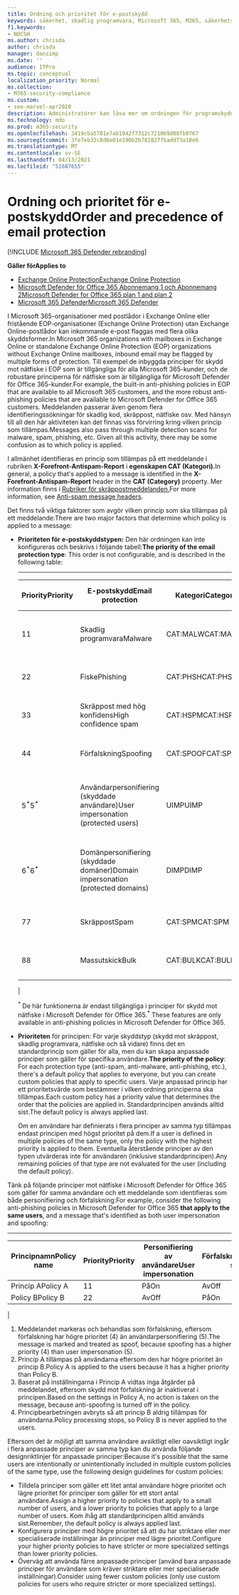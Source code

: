 ```yaml
---
title: Ordning och prioritet för e-postskydd
keywords: säkerhet, skadlig programvara, Microsoft 365, M365, säkerhetscenter, ATP, Microsoft Defender för slutpunkt, Office 365 ATP, Azure ATP
f1.keywords:
- NOCSH
ms.author: chrisda
author: chrisda
manager: dansimp
ms.date: ''
audience: ITPro
ms.topic: conceptual
localization_priority: Normal
ms.collection:
- M365-security-compliance
ms.custom:
- seo-marvel-apr2020
description: Administratörer kan läsa mer om ordningen för programskydd i Exchange Online Protection (EOP) och hur prioritetsvärdet i skyddsprinciperna avgör vilken princip som används.
ms.technology: mdo
ms.prod: m365-security
ms.openlocfilehash: 3419cba5781e7ab1042f7312c721069d88fb8767
ms.sourcegitcommit: 3fe7eb32c8d6e01e190b2b782827fbadd73a18e6
ms.translationtype: MT
ms.contentlocale: sv-SE
ms.lasthandoff: 04/13/2021
ms.locfileid: "51687655"
---
```

# <a name="order-and-precedence-of-email-protection"></a><span data-ttu-id="69618-104">Ordning och prioritet för e-postskydd</span><span class="sxs-lookup"><span data-stu-id="69618-104">Order and precedence of email protection</span></span>

[!INCLUDE [Microsoft 365 Defender rebranding](../includes/microsoft-defender-for-office.md)]

<span data-ttu-id="69618-105">**Gäller för**</span><span class="sxs-lookup"><span data-stu-id="69618-105">**Applies to**</span></span>
- [<span data-ttu-id="69618-106">Exchange Online Protection</span><span class="sxs-lookup"><span data-stu-id="69618-106">Exchange Online Protection</span></span>](exchange-online-protection-overview.md)
- [<span data-ttu-id="69618-107">Microsoft Defender för Office 365 Abonnemang 1 och Abonnemang 2</span><span class="sxs-lookup"><span data-stu-id="69618-107">Microsoft Defender for Office 365 plan 1 and plan 2</span></span>](defender-for-office-365.md)
- [<span data-ttu-id="69618-108">Microsoft 365 Defender</span><span class="sxs-lookup"><span data-stu-id="69618-108">Microsoft 365 Defender</span></span>](../defender/microsoft-365-defender.md)

<span data-ttu-id="69618-109">I Microsoft 365-organisationer med postlådor i Exchange Online eller fristående EOP-organisationer (Exchange Online Protection) utan Exchange Online-postlådor kan inkommande e-post flaggas med flera olika skyddsformer.</span><span class="sxs-lookup"><span data-stu-id="69618-109">In Microsoft 365 organizations with mailboxes in Exchange Online or standalone Exchange Online Protection (EOP) organizations without Exchange Online mailboxes, inbound email may be flagged by multiple forms of protection.</span></span> <span data-ttu-id="69618-110">Till exempel de inbyggda principer för skydd mot nätfiske i EOP som är tillgängliga för alla Microsoft 365-kunder, och de robustare principerna för nätfiske som är tillgängliga för Microsoft Defender för Office 365-kunder.</span><span class="sxs-lookup"><span data-stu-id="69618-110">For example, the built-in anti-phishing policies in EOP that are available to all Microsoft 365 customers, and the more robust anti-phishing policies that are available to Microsoft Defender for Office 365 customers.</span></span> <span data-ttu-id="69618-111">Meddelanden passerar även genom flera identifieringssökningar för skadlig kod, skräppost, nätfiske osv. Med hänsyn till all den här aktiviteten kan det finnas viss förvirring kring vilken princip som tillämpas.</span><span class="sxs-lookup"><span data-stu-id="69618-111">Messages also pass through multiple detection scans for malware, spam, phishing, etc. Given all this activity, there may be some confusion as to which policy is applied.</span></span>

<span data-ttu-id="69618-112">I allmänhet identifieras en princip som tillämpas på ett meddelande i rubriken **X-Forefront-Antispam-Report** i **egenskapen CAT (Kategori).**</span><span class="sxs-lookup"><span data-stu-id="69618-112">In general, a policy that's applied to a message is identified in the **X-Forefront-Antispam-Report** header in the **CAT (Category)** property.</span></span> <span data-ttu-id="69618-113">Mer information finns i [Rubriker för skräppostmeddelanden.](anti-spam-message-headers.md)</span><span class="sxs-lookup"><span data-stu-id="69618-113">For more information, see [Anti-spam message headers](anti-spam-message-headers.md).</span></span>

<span data-ttu-id="69618-114">Det finns två viktiga faktorer som avgör vilken princip som ska tillämpas på ett meddelande:</span><span class="sxs-lookup"><span data-stu-id="69618-114">There are two major factors that determine which policy is applied to a message:</span></span>

- <span data-ttu-id="69618-115">**Prioriteten för e-postskyddstypen:** Den här ordningen kan inte konfigureras och beskrivs i följande tabell:</span><span class="sxs-lookup"><span data-stu-id="69618-115">**The priority of the email protection type**: This order is not configurable, and is described in the following table:</span></span>

  ****

  |<span data-ttu-id="69618-116">Priority</span><span class="sxs-lookup"><span data-stu-id="69618-116">Priority</span></span>|<span data-ttu-id="69618-117">E-postskydd</span><span class="sxs-lookup"><span data-stu-id="69618-117">Email protection</span></span>|<span data-ttu-id="69618-118">Kategori</span><span class="sxs-lookup"><span data-stu-id="69618-118">Category</span></span>|<span data-ttu-id="69618-119">Här kan du hantera</span><span class="sxs-lookup"><span data-stu-id="69618-119">Where to manage</span></span>|
  |---|---|---|---|
  |<span data-ttu-id="69618-120">1</span><span class="sxs-lookup"><span data-stu-id="69618-120">1</span></span>|<span data-ttu-id="69618-121">Skadlig programvara</span><span class="sxs-lookup"><span data-stu-id="69618-121">Malware</span></span>|<span data-ttu-id="69618-122">CAT:MALW</span><span class="sxs-lookup"><span data-stu-id="69618-122">CAT:MALW</span></span>|[<span data-ttu-id="69618-123">Konfigurera principer för skydd mot skadlig programvara i EOP</span><span class="sxs-lookup"><span data-stu-id="69618-123">Configure anti-malware policies in EOP</span></span>](configure-anti-malware-policies.md)|
  |<span data-ttu-id="69618-124">2</span><span class="sxs-lookup"><span data-stu-id="69618-124">2</span></span>|<span data-ttu-id="69618-125">Fiske</span><span class="sxs-lookup"><span data-stu-id="69618-125">Phishing</span></span>|<span data-ttu-id="69618-126">CAT:PHSH</span><span class="sxs-lookup"><span data-stu-id="69618-126">CAT:PHSH</span></span>|[<span data-ttu-id="69618-127">Konfigurera principer för skräppostskydd i EOP</span><span class="sxs-lookup"><span data-stu-id="69618-127">Configure anti-spam policies in EOP</span></span>](configure-your-spam-filter-policies.md)|
  |<span data-ttu-id="69618-128">3</span><span class="sxs-lookup"><span data-stu-id="69618-128">3</span></span>|<span data-ttu-id="69618-129">Skräppost med hög konfidens</span><span class="sxs-lookup"><span data-stu-id="69618-129">High confidence spam</span></span>|<span data-ttu-id="69618-130">CAT:HSPM</span><span class="sxs-lookup"><span data-stu-id="69618-130">CAT:HSPM</span></span>|[<span data-ttu-id="69618-131">Konfigurera principer för skräppostskydd i EOP</span><span class="sxs-lookup"><span data-stu-id="69618-131">Configure anti-spam policies in EOP</span></span>](configure-your-spam-filter-policies.md)|
  |<span data-ttu-id="69618-132">4</span><span class="sxs-lookup"><span data-stu-id="69618-132">4</span></span>|<span data-ttu-id="69618-133">Förfalskning</span><span class="sxs-lookup"><span data-stu-id="69618-133">Spoofing</span></span>|<span data-ttu-id="69618-134">CAT:SPOOF</span><span class="sxs-lookup"><span data-stu-id="69618-134">CAT:SPOOF</span></span>|[<span data-ttu-id="69618-135">Konfigurera förfalskningsinformation i EOP</span><span class="sxs-lookup"><span data-stu-id="69618-135">Configure spoof intelligence in EOP</span></span>](learn-about-spoof-intelligence.md)|
  |<span data-ttu-id="69618-136">5<sup>\*</sup></span><span class="sxs-lookup"><span data-stu-id="69618-136">5<sup>\*</sup></span></span>|<span data-ttu-id="69618-137">Användarpersonifiering (skyddade användare)</span><span class="sxs-lookup"><span data-stu-id="69618-137">User impersonation (protected users)</span></span>|<span data-ttu-id="69618-138">UIMP</span><span class="sxs-lookup"><span data-stu-id="69618-138">UIMP</span></span>|[<span data-ttu-id="69618-139">Konfigurera principer för skydd mot nätfiske i Microsoft Defender för Office 365</span><span class="sxs-lookup"><span data-stu-id="69618-139">Configure anti-phishing policies in Microsoft Defender for Office 365</span></span>](configure-atp-anti-phishing-policies.md)|
  |<span data-ttu-id="69618-140">6<sup>\*</sup></span><span class="sxs-lookup"><span data-stu-id="69618-140">6<sup>\*</sup></span></span>|<span data-ttu-id="69618-141">Domänpersonifiering (skyddade domäner)</span><span class="sxs-lookup"><span data-stu-id="69618-141">Domain impersonation (protected domains)</span></span>|<span data-ttu-id="69618-142">DIMP</span><span class="sxs-lookup"><span data-stu-id="69618-142">DIMP</span></span>|[<span data-ttu-id="69618-143">Konfigurera principer för skydd mot nätfiske i Microsoft Defender för Office 365</span><span class="sxs-lookup"><span data-stu-id="69618-143">Configure anti-phishing policies in Microsoft Defender for Office 365</span></span>](configure-atp-anti-phishing-policies.md)|
  |<span data-ttu-id="69618-144">7</span><span class="sxs-lookup"><span data-stu-id="69618-144">7</span></span>|<span data-ttu-id="69618-145">Skräppost</span><span class="sxs-lookup"><span data-stu-id="69618-145">Spam</span></span>|<span data-ttu-id="69618-146">CAT:SPM</span><span class="sxs-lookup"><span data-stu-id="69618-146">CAT:SPM</span></span>|[<span data-ttu-id="69618-147">Konfigurera principer för skräppostskydd i EOP</span><span class="sxs-lookup"><span data-stu-id="69618-147">Configure anti-spam policies in EOP</span></span>](configure-your-spam-filter-policies.md)|
  |<span data-ttu-id="69618-148">8</span><span class="sxs-lookup"><span data-stu-id="69618-148">8</span></span>|<span data-ttu-id="69618-149">Massutskick</span><span class="sxs-lookup"><span data-stu-id="69618-149">Bulk</span></span>|<span data-ttu-id="69618-150">CAT:BULK</span><span class="sxs-lookup"><span data-stu-id="69618-150">CAT:BULK</span></span>|[<span data-ttu-id="69618-151">Konfigurera principer för skräppostskydd i EOP</span><span class="sxs-lookup"><span data-stu-id="69618-151">Configure anti-spam policies in EOP</span></span>](configure-your-spam-filter-policies.md)|
  |

  <span data-ttu-id="69618-152"><sup>\*</sup> De här funktionerna är endast tillgängliga i principer för skydd mot nätfiske i Microsoft Defender för Office 365.</span><span class="sxs-lookup"><span data-stu-id="69618-152"><sup>\*</sup> These features are only available in anti-phishing policies in Microsoft Defender for Office 365.</span></span>

- <span data-ttu-id="69618-153">**Prioriteten** för principen: För varje skyddstyp (skydd mot skräppost, skadlig programvara, nätfiske och så vidare) finns det en standardprincip som gäller för alla, men du kan skapa anpassade principer som gäller för specifika användare.</span><span class="sxs-lookup"><span data-stu-id="69618-153">**The priority of the policy**: For each protection type (anti-spam, anti-malware, anti-phishing, etc.), there's a default policy that applies to everyone, but you can create custom policies that apply to specific users.</span></span> <span data-ttu-id="69618-154">Varje anpassad princip har ett prioritetsvärde som bestämmer i vilken ordning principerna ska tillämpas.</span><span class="sxs-lookup"><span data-stu-id="69618-154">Each custom policy has a priority value that determines the order that the policies are applied in.</span></span> <span data-ttu-id="69618-155">Standardprincipen används alltid sist.</span><span class="sxs-lookup"><span data-stu-id="69618-155">The default policy is always applied last.</span></span>

  <span data-ttu-id="69618-156">Om en användare har definierats i flera principer av samma typ tillämpas endast principen med högst prioritet på dem.</span><span class="sxs-lookup"><span data-stu-id="69618-156">If a user is defined in multiple policies of the same type, only the policy with the highest priority is applied to them.</span></span> <span data-ttu-id="69618-157">Eventuella återstående principer av den typen utvärderas inte för användaren (inklusive standardprincipen).</span><span class="sxs-lookup"><span data-stu-id="69618-157">Any remaining policies of that type are not evaluated for the user (including the default policy).</span></span>

<span data-ttu-id="69618-158">Tänk på följande principer mot nätfiske i Microsoft Defender för Office 365 som gäller för samma användare och ett meddelande som identifieras som både personifiering och förfalskning:</span><span class="sxs-lookup"><span data-stu-id="69618-158">For example, consider the following anti-phishing policies in Microsoft Defender for Office 365 **that apply to the same users**, and a message that's identified as both user impersonation and spoofing:</span></span>

  ****

  |<span data-ttu-id="69618-159">Principnamn</span><span class="sxs-lookup"><span data-stu-id="69618-159">Policy name</span></span>|<span data-ttu-id="69618-160">Priority</span><span class="sxs-lookup"><span data-stu-id="69618-160">Priority</span></span>|<span data-ttu-id="69618-161">Personifiering av användare</span><span class="sxs-lookup"><span data-stu-id="69618-161">User impersonation</span></span>|<span data-ttu-id="69618-162">Förfalskningsskydd</span><span class="sxs-lookup"><span data-stu-id="69618-162">Anti-spoofing</span></span>|
  |---|---|---|---|
  |<span data-ttu-id="69618-163">Princip A</span><span class="sxs-lookup"><span data-stu-id="69618-163">Policy A</span></span>|<span data-ttu-id="69618-164">1</span><span class="sxs-lookup"><span data-stu-id="69618-164">1</span></span>|<span data-ttu-id="69618-165">På</span><span class="sxs-lookup"><span data-stu-id="69618-165">On</span></span>|<span data-ttu-id="69618-166">Av</span><span class="sxs-lookup"><span data-stu-id="69618-166">Off</span></span>|
  |<span data-ttu-id="69618-167">Policy B</span><span class="sxs-lookup"><span data-stu-id="69618-167">Policy B</span></span>|<span data-ttu-id="69618-168">2</span><span class="sxs-lookup"><span data-stu-id="69618-168">2</span></span>|<span data-ttu-id="69618-169">Av</span><span class="sxs-lookup"><span data-stu-id="69618-169">Off</span></span>|<span data-ttu-id="69618-170">På</span><span class="sxs-lookup"><span data-stu-id="69618-170">On</span></span>|
  |

1. <span data-ttu-id="69618-171">Meddelandet markeras och behandlas som förfalskning, eftersom förfalskning har högre prioritet (4) än användarpersonifiering (5).</span><span class="sxs-lookup"><span data-stu-id="69618-171">The message is marked and treated as spoof, because spoofing has a higher priority (4) than user impersonation (5).</span></span>
2. <span data-ttu-id="69618-172">Princip A tillämpas på användarna eftersom den har högre prioritet än princip B.</span><span class="sxs-lookup"><span data-stu-id="69618-172">Policy A is applied to the users because it has a higher priority than Policy B.</span></span>
3. <span data-ttu-id="69618-173">Baserat på inställningarna i Princip A vidtas inga åtgärder på meddelandet, eftersom skydd mot förfalskning är inaktiverat i principen.</span><span class="sxs-lookup"><span data-stu-id="69618-173">Based on the settings in Policy A, no action is taken on the message, because anti-spoofing is turned off in the policy.</span></span>
4. <span data-ttu-id="69618-174">Principbearbetningen avbryts så att princip B aldrig tillämpas för användarna.</span><span class="sxs-lookup"><span data-stu-id="69618-174">Policy processing stops, so Policy B is never applied to the users.</span></span>

<span data-ttu-id="69618-175">Eftersom det är möjligt att samma användare avsiktligt eller oavsiktligt ingår i flera anpassade principer av samma typ kan du använda följande designriktlinjer för anpassade principer:</span><span class="sxs-lookup"><span data-stu-id="69618-175">Because it's possible that the same users are intentionally or unintentionally included in multiple custom policies of the same type, use the following design guidelines for custom policies:</span></span>

- <span data-ttu-id="69618-176">Tilldela principer som gäller ett litet antal användare högre prioritet och lägre prioritet för principer som gäller för ett stort antal användare.</span><span class="sxs-lookup"><span data-stu-id="69618-176">Assign a higher priority to policies that apply to a small number of users, and a lower priority to policies that apply to a large number of users.</span></span> <span data-ttu-id="69618-177">Kom ihåg att standardprincipen alltid används sist.</span><span class="sxs-lookup"><span data-stu-id="69618-177">Remember, the default policy is always applied last.</span></span>
- <span data-ttu-id="69618-178">Konfigurera principer med högre prioritet så att du har striktare eller mer specialiserade inställningar än principer med lägre prioritet.</span><span class="sxs-lookup"><span data-stu-id="69618-178">Configure your higher priority policies to have stricter or more specialized settings than lower priority policies.</span></span>
- <span data-ttu-id="69618-179">Överväg att använda färre anpassade principer (använd bara anpassade principer för användare som kräver striktare eller mer specialiserade inställningar).</span><span class="sxs-lookup"><span data-stu-id="69618-179">Consider using fewer custom policies (only use custom policies for users who require stricter or more specialized settings).</span></span>
